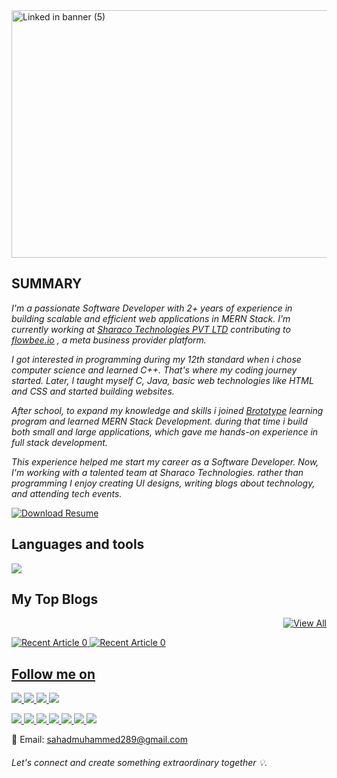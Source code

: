 <img width="1584" height="396" alt="Linked in banner (5)" src="https://github.com/user-attachments/assets/b54283d2-38b2-43c6-a5cc-e60a090a69f4" />

## SUMMARY

*I'm a passionate Software Developer with 2+ years of experience in building scalable and efficient web applications in MERN Stack. I'm currently working at <a href="https://sharaco.com" target="_blank">Sharaco Technologies PVT LTD</a> contributing to <a href="https://flowbee.io" target="_blank">flowbee.io</a> , a meta business provider platform.*

*I got interested in programming during my 12th standard when i chose computer science and learned C++. That's where my coding journey started. Later, I taught myself C, Java, basic web technologies like HTML and CSS and started building websites.*

*After school, to expand my knowledge and skills i joined  <a href="https://brototype.com" target="_blank">Brototype</a> learning program and learned MERN Stack Development. during that time i build both small and large applications, which gave me hands-on experience in full stack development.*

*This experience helped me start my career as a Software Developer. Now, I'm working with a talented team at Sharaco Technologies. rather than programming I enjoy creating UI designs, writing blogs about technology, and attending tech events.*

[![Download Resume](https://img.shields.io/badge/⬇️%20Download%20Resume-darkgreen?style=for-the-badge)](https://drive.google.com/file/d/1O1o0dFwYwZjqZ0kIuPEjBlPcdT3UGo0e/view?usp=drive_link)
 
## Languages and tools

<p align="start">
  <a href="https://skillicons.dev">
    <img src="https://skillicons.dev/icons?i=html,css,js,bootstrap,tailwindcss,react,vite,redux,nodejs,expressjs,dotnet,cs,npm,mongodb,mysql,flutter,dart,vscode,visualstudio,figma,postman,git,github,notion,docker,native" />
  </a>
</p>

## My Top Blogs

 <p align="right">
  <a href="https://medium.com/@muhammedsahad" target="_blank">
    <img src="https://img.shields.io/badge/📚%20View%20All-black?style=for-the-badge" alt="View All"/>
  </a>
</p>


<a target="_blank" href="https://github-readme-medium-recent-article.vercel.app/medium/@muhammedsahad/6"><img src="https://github-readme-medium-recent-article.vercel.app/medium/@muhammedsahad/5" alt="Recent Article 0"> 
<a target="_blank" href="https://github-readme-medium-recent-article.vercel.app/medium/@muhammedsahad/6"><img src="https://github-readme-medium-recent-article.vercel.app/medium/@muhammedsahad/6" alt="Recent Article 0"> 





## Follow me on
<p align="start">
  <a href="https://www.instagram.com/iam_sahad__/">
    <img src="https://skillicons.dev/icons?i=instagram" />
  </a>
  
  <a href="https://x.com/mhmed_sahad">
    <img src="https://skillicons.dev/icons?i=twitter" />
  </a>

  <a href="https://stackoverflow.com/users/22256574/muhammed-sahad">
    <img src="https://skillicons.dev/icons?i=stackoverflow" />
  </a>

   <a href="https://www.linkedin.com/in/muhammed-sahad-781a15231/">
    <img src="https://skillicons.dev/icons?i=linkedin" />
  </a>

 
</p>

<p align="start">
  <a href="https://www.behance.net/muhammedsahad8" target="_blank">
    <img src="https://img.shields.io/badge/Behance-rgba(0, 62, 203)?style=for-the-badge&logo=behance&logoColor=white" />
  </a>
  <a href="https://www.dribbble.com/Muhammed-Sahad" target="__blank">
    <img src="https://img.shields.io/badge/Dribbble-EA4C89?style=for-the-badge&logo=dribbble&logoColor=white" />
  </a>
   <a href="https://muhammedsahad.medium.com/" target="__blank">
    <img src="https://img.shields.io/badge/Medium-12100E?style=for-the-badge&logo=medium&logoColor=white" />
  </a>
   <a href="https://www.leetcode.com/muhammed-sahad-c/"  target="__blank">
    <img src="https://img.shields.io/badge/-LeetCode-FFA116?style=for-the-badge&logo=LeetCode&logoColor=black" />
  </a>
   <a href="https://www.youtube.com/channel/UCG9uyE89cnR63OOCHrA681Q" target="_blank">
    <img src="https://img.shields.io/badge/YouTube-FF0000?style=for-the-badge&logo=youtube&logoColor=white" />
  </a>
   <a href="https://codesandbox.io/u/muhammed-sahad-c" target="_blank">
    <img src="https://img.shields.io/badge/CodeSandbox-000000?style=for-the-badge&logo=codesandbox&logoColor=white" />
  </a>
   <a href="https://codepen.io/Muhammed-Sahad-c" target="_blank">
    <img src="https://img.shields.io/badge/CodePen-000000?style=for-the-badge&logo=codepen&logoColor=white" />
  </a>
  
</p>

📧 Email: sahadmuhammed289@gmail.com

<h6>Let's connect and create something extraordinary together   💡. 
</h6>



